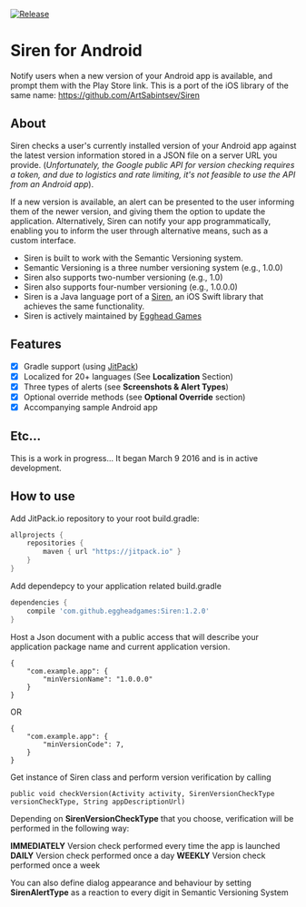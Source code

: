 [![Release](https://jitpack.io/v/eggheadgames/Siren.svg)](https://jitpack.io/#eggheadgames/Siren)

# Siren for Android

Notify users when a new version of your Android app is available, and prompt them with the Play Store link. This is a port of the iOS library of the same name: https://github.com/ArtSabintsev/Siren

## About

Siren checks a user's currently installed version of your Android app against the latest version information stored in a JSON file on a server URL you provide. (_Unfortunately, the Google public API for version checking requires a token, and due to logistics and rate limiting, it's not feasible to use the API from an Android app_).

If a new version is available, an alert can be presented to the user informing them of the newer version, and giving them the option to update the application. Alternatively, Siren can notify your app programmatically, enabling you to inform the user through alternative means, such as a custom interface.

* Siren is built to work with the Semantic Versioning system.
 * Semantic Versioning is a three number versioning system (e.g., 1.0.0)
 * Siren also supports two-number versioning (e.g., 1.0)
 * Siren also supports four-number versioning (e.g., 1.0.0.0)
* Siren is a Java language port of a [Siren](https://github.com/ArtSabintsev/Siren), an iOS Swift library that achieves the same functionality.
* Siren is actively maintained by [Egghead Games](http://eggheadgames.com)

## Features
- [x] Gradle support (using [JitPack](https://jitpack.io/))
- [x] Localized for 20+ languages (See **Localization** Section)
- [x] Three types of alerts (see **Screenshots & Alert Types**)
- [x] Optional override methods (see **Optional Override** section)
- [x] Accompanying sample Android app

## Etc...

This is a work in progress...  It began March 9 2016 and is in active development.

## How to use
Add JitPack.io repository to your root build.gradle:
```gradle
allprojects {
    repositories {
        maven { url "https://jitpack.io" }
    }
}
```

Add dependepcy to your application related build.gradle

```gradle
dependencies {
    compile 'com.github.eggheadgames:Siren:1.2.0'
}
```

Host a Json document with a public access that will describe your application package name and current application version.

```
{
    "com.example.app": {
        "minVersionName": "1.0.0.0"
    }
}
```
OR
```
{
    "com.example.app": {
        "minVersionCode": 7,
    }
}
```

Get instance of Siren class and perform version verification by calling
```
public void checkVersion(Activity activity, SirenVersionCheckType versionCheckType, String appDescriptionUrl)
```
Depending on **SirenVersionCheckType** that you choose, verification will be performed in the following way:

**IMMEDIATELY**     Version check performed every time the app is launched
**DAILY**           Version check performed once a day
**WEEKLY**          Version check performed once a week

You can also define dialog appearance and behaviour by setting **SirenAlertType** as a reaction to every digit in Semantic Versioning System 